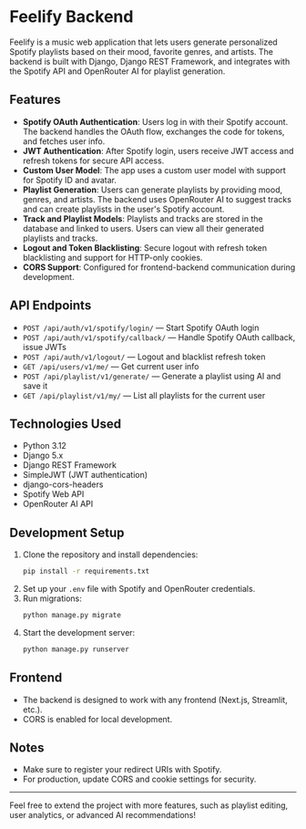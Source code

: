 # Feelify Backend

Feelify is a music web application that lets users generate personalized Spotify playlists based on their mood, favorite genres, and artists. The backend is built with Django, Django REST Framework, and integrates with the Spotify API and OpenRouter AI for playlist generation.

## Features

- **Spotify OAuth Authentication**: Users log in with their Spotify account. The backend handles the OAuth flow, exchanges the code for tokens, and fetches user info.
- **JWT Authentication**: After Spotify login, users receive JWT access and refresh tokens for secure API access.
- **Custom User Model**: The app uses a custom user model with support for Spotify ID and avatar.
- **Playlist Generation**: Users can generate playlists by providing mood, genres, and artists. The backend uses OpenRouter AI to suggest tracks and can create playlists in the user's Spotify account.
- **Track and Playlist Models**: Playlists and tracks are stored in the database and linked to users. Users can view all their generated playlists and tracks.
- **Logout and Token Blacklisting**: Secure logout with refresh token blacklisting and support for HTTP-only cookies.
- **CORS Support**: Configured for frontend-backend communication during development.

## API Endpoints

- `POST /api/auth/v1/spotify/login/` — Start Spotify OAuth login
- `POST /api/auth/v1/spotify/callback/` — Handle Spotify OAuth callback, issue JWTs
- `POST /api/auth/v1/logout/` — Logout and blacklist refresh token
- `GET /api/users/v1/me/` — Get current user info
- `POST /api/playlist/v1/generate/` — Generate a playlist using AI and save it
- `GET /api/playlist/v1/my/` — List all playlists for the current user

## Technologies Used
- Python 3.12
- Django 5.x
- Django REST Framework
- SimpleJWT (JWT authentication)
- django-cors-headers
- Spotify Web API
- OpenRouter AI API

## Development Setup

1. Clone the repository and install dependencies:
   ```sh
   pip install -r requirements.txt
   ```
2. Set up your `.env` file with Spotify and OpenRouter credentials.
3. Run migrations:
   ```sh
   python manage.py migrate
   ```
4. Start the development server:
   ```sh
   python manage.py runserver
   ```

## Frontend
- The backend is designed to work with any frontend (Next.js, Streamlit, etc.).
- CORS is enabled for local development.

## Notes
- Make sure to register your redirect URIs with Spotify.
- For production, update CORS and cookie settings for security.

---
Feel free to extend the project with more features, such as playlist editing, user analytics, or advanced AI recommendations!
